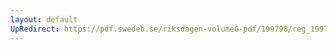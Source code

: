 ```yaml
---
layout: default
UpRedirect: https://pdf.swedeb.se/riksdagen-volumeG-pdf/199798/reg_199798/reg_199798_0036.pdf
---
```

